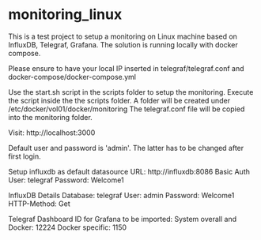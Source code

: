 # monitoring_linux

This is a test project to setup a monitoring on Linux machine based on InfluxDB, Telegraf, Grafana.
The solution is running locally with docker compose.

Please ensure to have your local IP inserted in telegraf/telegraf.conf and docker-compose/docker-compose.yml

Use the start.sh script in the scripts folder to setup the monitoring.
Execute the script inside the the scripts folder.
A folder will be created under /etc/docker/vol01/docker/monitoring
The telegraf.conf file will be copied into the monitoring folder.

Visit: http://localhost:3000

Default user and password is 'admin'. The latter has to be changed after first login.

Setup influxdb as default datasource
URL: http://influxdb:8086
Basic Auth
User: telegraf 
Password: Welcome1

InfluxDB Details
Database: telegraf
User: admin
Password: Welcome1
HTTP-Method: Get

Telegraf Dashboard ID for Grafana to be imported: 
System overall and Docker: 12224
Docker specific: 1150
